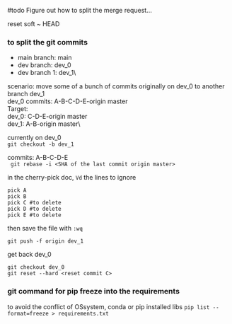 #todo  Figure out how to split the merge request... 

reset soft ~ HEAD 

### to split the git commits 
- main branch: main
- dev branch: dev_0
- dev branch 1: dev_1\

scenario: move some of a bunch of commits originally on dev_0 to another branch dev_1\
dev_0 commits: A-B-C-D-E-origin master\
Target:\
dev_0: C-D-E-origin master\
dev_1: A-B-origin master\



currently on dev_0\
``` git checkout -b dev_1 ```

commits: A-B-C-D-E\
``` git rebase -i <SHA of the last commit origin master>```

in the cherry-pick doc, `Vd` the lines to ignore 
``` 
pick A
pick B
pick C #to delete
pick D #to delete
pick E #to delete
```

then save the file with `:wq`

```git push -f origin dev_1```

get back dev_0 

```
git checkout dev_0 
git reset --hard <reset commit C>
```

### git command for pip freeze into the requirements 
to avoid the conflict of OSsystem, conda or pip installed libs 
`pip list --format=freeze > requirements.txt` 



